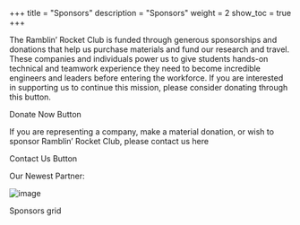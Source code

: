 +++
title = "Sponsors"
description = "Sponsors"
weight = 2
show_toc = true
+++

The Ramblin’ Rocket Club is funded through generous sponsorships and donations that help us purchase materials and fund our research and travel. These companies and individuals power us to give students hands-on technical and teamwork experience they need to become incredible engineers and leaders before entering the workforce. If you are interested in supporting us to continue this mission, please consider donating through this button.

Donate Now Button

If you are representing a company, make a material donation, or wish to sponsor Ramblin’ Rocket Club, please contact us here

Contact Us Button

Our Newest Partner: 

![image](https://user-images.githubusercontent.com/116322179/197086741-a8dd1183-b186-498a-a77c-4c5bf0a43c71.png)

Sponsors grid

